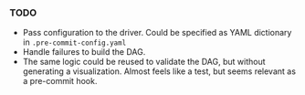 ### TODO
- Pass configuration to the driver. Could be specified as YAML dictionary in `.pre-commit-config.yaml`
- Handle failures to build the DAG.
- The same logic could be reused to validate the DAG, but without generating a visualization. Almost feels like a test, but seems relevant as a pre-commit hook.